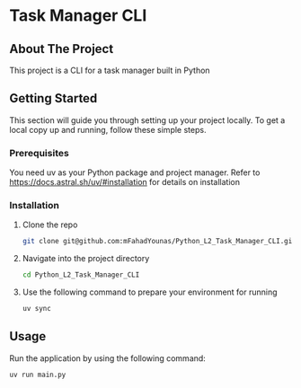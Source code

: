 # Task Manager CLI

## About The Project

This project is a CLI for a task manager built in Python

## Getting Started

This section will guide you through setting up your project locally. To get a local copy up and running, follow these simple steps.

### Prerequisites

You need uv as your Python package and project manager.
Refer to https://docs.astral.sh/uv/#installation for details on installation

### Installation

1.  Clone the repo
    ```bash
    git clone git@github.com:mFahadYounas/Python_L2_Task_Manager_CLI.git
    ```
2.  Navigate into the project directory
    ```bash
    cd Python_L2_Task_Manager_CLI
    ```
3.  Use the following command to prepare your environment for running
    ```bash
    uv sync
    ```

## Usage

Run the application by using the following command:

```bash
uv run main.py
```
